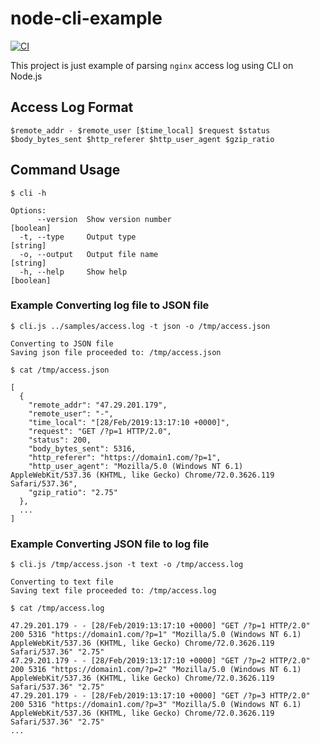 # node-cli-example
[![CI](https://github.com/lutfailham96/node-cli-example/actions/workflows/ci.yml/badge.svg)](https://github.com/lutfailham96/node-cli-example/actions/workflows/ci.yml)

This project is just example of parsing `nginx` access log using CLI on Node.js

## Access Log Format
```
$remote_addr - $remote_user [$time_local] $request $status $body_bytes_sent $http_referer $http_user_agent $gzip_ratio
```

## Command Usage
```shell
$ cli -h

Options:
      --version  Show version number                                   [boolean]
  -t, --type     Output type                                            [string]
  -o, --output   Output file name                                       [string]
  -h, --help     Show help                                             [boolean]
```

### Example Converting log file to JSON file
```shell
$ cli.js ../samples/access.log -t json -o /tmp/access.json

Converting to JSON file
Saving json file proceeded to: /tmp/access.json

$ cat /tmp/access.json

[
  {
    "remote_addr": "47.29.201.179",
    "remote_user": "-",
    "time_local": "[28/Feb/2019:13:17:10 +0000]",
    "request": "GET /?p=1 HTTP/2.0",
    "status": 200,
    "body_bytes_sent": 5316,
    "http_referer": "https://domain1.com/?p=1",
    "http_user_agent": "Mozilla/5.0 (Windows NT 6.1) AppleWebKit/537.36 (KHTML, like Gecko) Chrome/72.0.3626.119 Safari/537.36",
    "gzip_ratio": "2.75"
  },
  ...
]

```

### Example Converting JSON file to log file
```shell
$ cli.js /tmp/access.json -t text -o /tmp/access.log      

Converting to text file
Saving text file proceeded to: /tmp/access.log

$ cat /tmp/access.log

47.29.201.179 - - [28/Feb/2019:13:17:10 +0000] "GET /?p=1 HTTP/2.0" 200 5316 "https://domain1.com/?p=1" "Mozilla/5.0 (Windows NT 6.1) AppleWebKit/537.36 (KHTML, like Gecko) Chrome/72.0.3626.119 Safari/537.36" "2.75"
47.29.201.179 - - [28/Feb/2019:13:17:10 +0000] "GET /?p=2 HTTP/2.0" 200 5316 "https://domain1.com/?p=2" "Mozilla/5.0 (Windows NT 6.1) AppleWebKit/537.36 (KHTML, like Gecko) Chrome/72.0.3626.119 Safari/537.36" "2.75"
47.29.201.179 - - [28/Feb/2019:13:17:10 +0000] "GET /?p=3 HTTP/2.0" 200 5316 "https://domain1.com/?p=3" "Mozilla/5.0 (Windows NT 6.1) AppleWebKit/537.36 (KHTML, like Gecko) Chrome/72.0.3626.119 Safari/537.36" "2.75"
...
```
